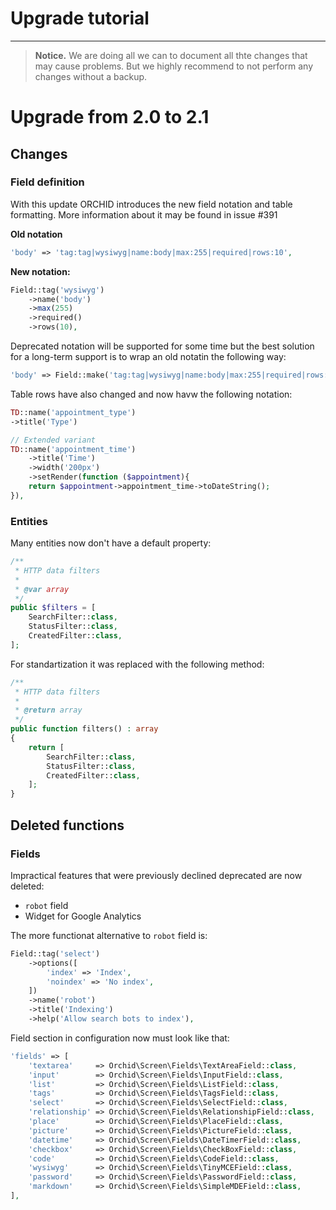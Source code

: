 # Upgrade tutorial
----------


> **Notice.** We are doing all we can to document all thte changes that may cause problems. 
But we highly recommend to not perform any changes without a backup.


# Upgrade from 2.0 to 2.1

## Changes 

### Field definition

With this update ORCHID introduces the new field notation and table formatting.
More information about it may be found in issue #391

**Old notation**
```php
'body' => 'tag:tag|wysiwyg|name:body|max:255|required|rows:10',
```

**New notation:**
```php
Field::tag('wysiwyg')
    ->name('body')
    ->max(255)
    ->required()
    ->rows(10),
```

Deprecated notation will be supported for some time but the best solution for a long-term support is to wrap an old notatin the following way:

```php
'body' => Field::make('tag:tag|wysiwyg|name:body|max:255|required|rows:10'),
```

Table rows have also changed and now havw the following notation:

```php
TD::name('appointment_type')
->title('Type')

// Extended variant
TD::name('appointment_time')
    ->title('Time')
    ->width('200px')
    ->setRender(function ($appointment){
    return $appointment->appointment_time->toDateString();
}),
```


### Entities

Many entities now don't have a default property:

```php
/**
 * HTTP data filters
 *
 * @var array
 */
public $filters = [
    SearchFilter::class,
    StatusFilter::class,
    CreatedFilter::class,
];
```

For standartization it was replaced with the following method:

```php
/**
 * HTTP data filters
 *
 * @return array
 */
public function filters() : array
{
    return [
        SearchFilter::class,
        StatusFilter::class,
        CreatedFilter::class,
    ];
}
```


## Deleted functions

### Fields
Impractical features that were previously declined deprecated are now deleted:
- `robot` field
- Widget for Google Analytics

The more functionat alternative to `robot` field is:

```php
Field::tag('select')
    ->options([
        'index' => 'Index',
        'noindex' => 'No index',
    ])
    ->name('robot')
    ->title('Indexing')
    ->help('Allow search bots to index'),
```


Field section in configuration now must look like that:

```php
'fields' => [
    'textarea'     => Orchid\Screen\Fields\TextAreaField::class,
    'input'        => Orchid\Screen\Fields\InputField::class,
    'list'         => Orchid\Screen\Fields\ListField::class,
    'tags'         => Orchid\Screen\Fields\TagsField::class,
    'select'       => Orchid\Screen\Fields\SelectField::class,
    'relationship' => Orchid\Screen\Fields\RelationshipField::class,
    'place'        => Orchid\Screen\Fields\PlaceField::class,
    'picture'      => Orchid\Screen\Fields\PictureField::class,
    'datetime'     => Orchid\Screen\Fields\DateTimerField::class,
    'checkbox'     => Orchid\Screen\Fields\CheckBoxField::class,
    'code'         => Orchid\Screen\Fields\CodeField::class,
    'wysiwyg'      => Orchid\Screen\Fields\TinyMCEField::class,
    'password'     => Orchid\Screen\Fields\PasswordField::class,
    'markdown'     => Orchid\Screen\Fields\SimpleMDEField::class,
],
```
